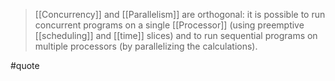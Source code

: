 > [[Concurrency]] and [[Parallelism]] are orthogonal: it is possible to run concurrent programs on a single [[Processor]] (using preemptive [[scheduling]] and [[time]] slices) and to run sequential programs on multiple processors (by parallelizing the calculations).

#quote